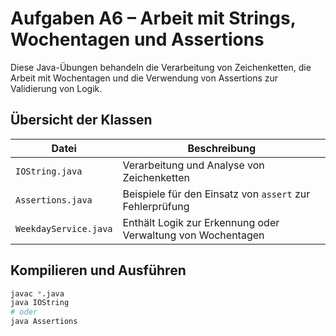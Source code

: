 # Aufgaben A6 – Arbeit mit Strings, Wochentagen und Assertions

Diese Java-Übungen behandeln die Verarbeitung von Zeichenketten, die Arbeit mit Wochentagen und die Verwendung von Assertions zur Validierung von Logik.

## Übersicht der Klassen

| Datei               | Beschreibung                                                                  |
|---------------------|---------------------------------------------------------------------------------|
| `IOString.java`     | Verarbeitung und Analyse von Zeichenketten                                     |
| `Assertions.java`   | Beispiele für den Einsatz von `assert` zur Fehlerprüfung                       |
| `WeekdayService.java` | Enthält Logik zur Erkennung oder Verwaltung von Wochentagen                  |

## Kompilieren und Ausführen

```bash
javac *.java
java IOString
# oder
java Assertions
```

